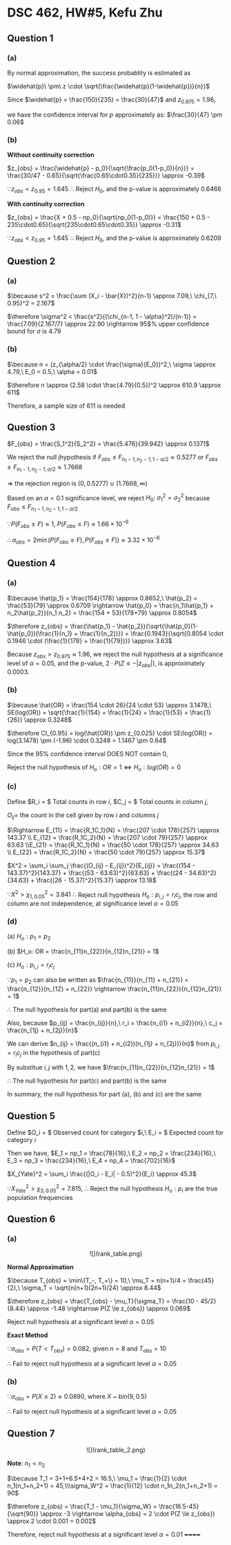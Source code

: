 # DSC 462, HW#5, Kefu Zhu

## Question 1

### (a)

By normal approximation, the success probablity is estimated as

$\widehat{p}\ \pm\ z \cdot \sqrt{\frac{\widehat{p}(1-\widehat{p})}{n}}$

Since $\widehat{p} = \frac{150}{235} = \frac{30}{47}$ and $z_{0.975} = 1.96$, 

we have the confidence interval for $p$ approximately as: $\frac{30}{47} \pm 0.06$ 

### (b)

**Without continuity correction**

$z_{obs} = \frac{\widehat{p} - p_0}{\sqrt{\frac{p_0(1-p_0)}{n}}} = \frac{30/47 - 0.65}{\sqrt{\frac{0.65\cdot0.35}{235}}} \approx -0.39$

$\because z_{obs} < z_{0.95} = 1.645\ \therefore$ Reject $H_0$, and the p-value is approximately 0.6466

**With continuity correction**

$z_{obs} = \frac{X + 0.5 - np_0}{\sqrt{np_0(1-p_0)}} = \frac{150 + 0.5 - 235\cdot0.65}{\sqrt{235\cdot0.65\cdot0.35}} \approx -0.31$

$\because z_{obs} < z_{0.95} = 1.645\ \therefore$ Reject $H_0$, and the p-value is approximately 0.6209

## Question 2

### (a)

$\because s^2 = \frac{\sum (X_i - \bar{X})^2}{n-1} \approx 7.09,\ \chi_{7,\ 0.95}^2 = 2.167$

$\therefore \sigma^2 < \frac{s^2}{(\chi_{n-1, 1 - \alpha}^2)/(n-1)} = \frac{7.09}{2.167/7} \approx 22.90 \rightarrow 95$% upper confidence bound for $\sigma$ is $4.79$

### (b)

$\because n = (z_{\alpha/2} \cdot \frac{\sigma}{E_0})^2,\ \sigma \approx 4.79,\ E_0 = 0.5,\ \alpha = 0.01$

$\therefore n \approx (2.58 \cdot \frac{4.79}{0.5})^2 \approx 610.9 \approx 611$

Therefore, a sample size of $611$ is needed

## Question 3

$F_{obs} = \frac{S_1^2}{S_2^2} = \frac{5.476}{39.942} \approx 0.1371$

We reject the null jhypothesis if $F_{obs} \le F_{n_1-1,n_2-1,1-\alpha/2} \approx 0.5277$ or $F_{obs} \ge F_{n_1-1,n_2-1,\alpha/2} \approx 1.7668$ 

$\Rightarrow$ the rejection region is $(0, 0.5277)\ \cup\ (1.7668, \infty)$

Based on an $\alpha = 0.1$ significance level, we reject $H_0$: $\sigma_1^2 = \sigma_2^2$ because $F_{obs} \le F_{n_1-1,n_2-1,1-\alpha/2}$

$\because P(F_{obs} \ge F) \approx 1,\ P(F_{obs} \le F) \approx 1.66\times10^{-6}$

$\therefore \alpha_{obs} = 2\min(P(F_{obs} \ge F), P(F_{obs} \le F)) \approx 3.32 \times 10^{-6}$

## Question 4

### (a)

$\because \hat{p_1} = \frac{154}{178} \approx 0.8652,\ \hat{p_2} = \frac{53}{79} \approx 0.6709 \rightarrow \hat{p_0} = \frac{n_1\hat{p_1} + n_2\hat{p_2}}{n_1 n_2} = \frac{154 + 53}{178+79} \approx 0.8054$

$\therefore z_{obs} = \frac{\hat{p_1} - \hat{p_2}}{\sqrt{\hat{p_0}(1-\hat{p_0})(\frac{1}{n_1} + \frac{1}{n_2})}} = \frac{0.1943}{\sqrt{0.8054 \cdot 0.1946 \cdot (\frac{1}{178} + \frac{1}{79})}} \approx 3.63$

Because $z_{obs} > z_{0.975} \approx 1.96$, we reject the null hypothesis at a significance level of $\alpha = 0.05$, and the p-value, $2 \cdot P(Z \le -|z_{obs}|)$, is approximately 0.0003.


### (b)

$\because \hat{OR} = \frac{154 \cdot 26}{24 \cdot 53} \approx 3.1478,\ SE(log(OR)) = \sqrt{\frac{1}{154} + \frac{1}{24} + \frac{1}{53} + \frac{1}{26}} \approx 0.3248$

$\therefore CI_{0.95} = log(\hat{OR}) \pm z_{0.025} \cdot SE(log(OR)) = log(3.1478) \pm (-1.96) \cdot 0.3248 = 1.1467 \pm 0.64$

Since the 95% confidence interval DOES NOT contain $0$, 

Reject the null hypothesis of $H_o: OR = 1 \Leftrightarrow H_o:log(OR) = 0$

### (c)

Define $R_i = $ Total counts in row $i$, $C_j = $ Total counts in column $j$,

$O_{ij} =$ the count in the cell given by row $i$ and columns $j$

$\Rightarrow E_{11} = \frac{R_1C_1}{N} = \frac{207 \cdot 178}{257} \approx 143.37 \\ E_{12} = \frac{R_1C_2}{N} = \frac{207 \cdot 79}{257} \approx 63.63 \\E_{21} = \frac{R_1C_1}{N} = \frac{50 \cdot 178}{257} \approx 34.63 \\ E_{22} = \frac{R_1C_2}{N} = \frac{50 \cdot 79}{257} \approx 15.37$

$X^2 = \sum_i \sum_j \frac{(O_{ij} - E_{ij})^2}{E_{ij}} = \frac{(154 - 143.37)^2}{143.37} + \frac{(53 - 63.63)^2}{63.63} + \frac{(24 - 34.63)^2}{34.63} + \frac{(26 - 15.37)^2}{15.37} \approx 13.18$

$\because X^2 > \chi_{1,0.05}^2 = 3.841\ \therefore$ Reject null hypothesis $H_o: p_{i,j} = r_ic_j$, the row and column are not independence, at significance level $\alpha = 0.05$

### (d)

(a) $H_o: p_1 = p_2$

(b) $H_o: OR = \frac{n_{11}n_{22}}{n_{12}n_{21}} = 1$

(c) $H_o: p_{i,j} = r_ic_j$

$\because p_1 = p_2$ can also be written as $\frac{n_{11}}{n_{11} + n_{21}} = \frac{n_{12}}{n_{12} + n_{22}} \rightarrow \frac{n_{11}n_{22}}{n_{12}n_{21}} = 1$

$\therefore$ The null hypothesis for part(a) and part(b) is the same

Also, because $p_{ij} = \frac{n_{ij}}{n},\ r_i = \frac{n_{i1} + n_{i2}}{n},\ c_j = \frac{n_{1j} + n_{2j}}{n}$

We can derive $n_{ij} = \frac{(n_{i1} + n_{i2})(n_{1j} + n_{2j})}{n}$ from $p_{i,j} = r_ic_j$ in the hypothesis of part(c)

By substitue $i,j$ with $1,2$, we have $\frac{n_{11}n_{22}}{n_{12}n_{21}} = 1$

$\therefore$ The null hypothesis for part(c) and part(b) is the same

In summary, the null hypothesis for part (a), (b) and (c) are the same
## Question 5

Define $O_i = $ Observed count for category $i,\ E_i = $ Expected count for category $i$

Then we have, $E_1 = np_1 = \frac{78}{16},\ E_2 = np_2 = \frac{234}{16},\ E_3 = np_3 = \frac{234}{16},\ E_4 = np_4 = \frac{702}{16}$

$X_{Yate}^2 = \sum_i \frac{(|O_i - E_i| - 0.5)^2}{E_i} \approx 45.3$

$\because X_{Yate}^2 > \chi_{3,0.05}^2 = 7.815,\ \therefore$ Reject the null hypothesis $H_o: p_i$ are the true population frequencies

## Question 6

### (a)

<center>
![](rank_table.png)
</center>

**Normal Approximation**

$\because T_{obs} = \min\{T_-, T_+\} = 10,\ \mu_T = n(n+1)/4 = \frac{45}{2},\ \sigma_T = \sqrt{n(n+1)(2n+1)/24} \approx 8.44$

$\therefore z_{obs} = \frac{T_{obs} - \mu_T}{\sigma_T} = \frac{10 - 45/2}{8.44} \approx -1.48 \rightarrow P(Z \le z_{obs}) \approx 0.069$

Reject null hypothesis at a significant level $\alpha = 0.05$

**Exact Method**

$\because \alpha_{obs} = P(T < T_{obs}) = 0.082$, given $n = 8$ and $T_{obs} = 10$

$\therefore$ Fail to reject null hypothesis at a significant level $\alpha = 0.05$

### (b)

$\because \alpha_{obs} = P(X \le 2) \approx 0.0890$, where $X$ ~ $bin(9,0.5)$

$\therefore$ Fail to reject null hypothesis at a significant level $\alpha = 0.05$

## Question 7

<center>
![](rank_table_2.png)
</center>

**Note**: $n_1 < n_2$

$\because T_1 = 3+1+6.5+4+2 = 16.5,\ \mu_1 = \frac{1}{2} \cdot n_1(n_1+n_2+1) = 45,\\\sigma_W^2 = \frac{1}{12} \cdot n_1n_2(n_1+n_2+1) = 90$

$\therefore z_{obs} = \frac{T_1 - \mu_1}{\sigma_W} = \frac{16.5-45}{\sqrt{90}} \approx -3 \rightarrow \alpha_{obs} = 2 \cdot P(Z \le z_{obs}) \approx 2 \cdot 0.001 = 0.002$

Therefore, reject null hypothesis at a significant level $\alpha = 0.01$
~~====~~